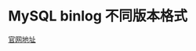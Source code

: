 MySQL binlog 不同版本格式
===========

[官网地址](https://dev.mysql.com/doc/internals/en/binary-log-versions.html)
